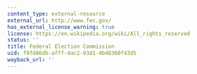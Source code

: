 ```yaml
---
content_type: external-resource
external_url: http://www.fec.gov/
has_external_license_warning: true
license: https://en.wikipedia.org/wiki/All_rights_reserved
status: ''
title: Federal Election Commission
uid: f8fd86db-afff-4ac2-93d1-4b48360f43d5
wayback_url: ''
---
```

